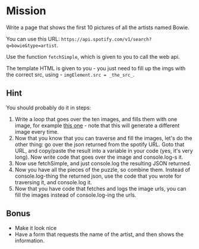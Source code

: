 # Mission

Write a page that shows the first 10 pictures of all the artists named Bowie.

You can use this URL:
`https://api.spotify.com/v1/search?q=bowie&type=artist`.

Use the function `fetchSimple`, which is given to you to call the web api.

The template HTML is given to you - you just need to fill up the imgs with the correct
src, using - `imgElement.src = _the_src_`.

## Hint

You should probably do it in steps:

1. Write a loop that goes over the ten images, and fills them with one image,
   for example [this one](http://lorempixel.com/400/200/) - note that this will generate a different
   image every time.
1. Now that you know that you can traverse and fill the images, let's do the other thing:
   go over the json returned from the spotify URL. Goto that URL, and copy/paste
   the result into a variable in your code (yes, it's very long). Now write code that
   goes over the image and console.log-s it.
1. Now use fetchSimple, and just console.log the resulting JSON returned.
1. Now you have all the pieces of the puzzle, so combine them. Instead of console.log-thing
   the returned json, use the code that you wrote for traversing it, and console.log it.
1. Now that you have code that fetches and logs the image urls, you can fill the images
   instead of console.log-ing the urls.


## Bonus

* Make it look nice
* Have a form that requests the name of the artist, and then shows the information.

